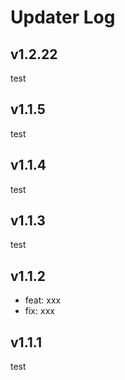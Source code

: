 # Updater Log

## v1.2.22

test

## v1.1.5

test

## v1.1.4

test

## v1.1.3

test

## v1.1.2

- feat: xxx
- fix: xxx

## v1.1.1

test